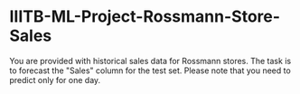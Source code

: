 # IIITB-ML-Project-Rossmann-Store-Sales
You are provided with historical sales data for Rossmann stores. The task is to forecast the "Sales" column for the test set. Please note that you need to predict only for one day. 
